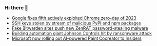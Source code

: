 ### Hi there 👋

<!--START_SECTION:feed-->
* [Google fixes fifth actively exploited Chrome zero-day of 2023](https://www.bleepingcomputer.com/news/security/google-fixes-fifth-actively-exploited-chrome-zero-day-of-2023/)
* [SSH keys stolen by stream of malicious PyPI and npm packages](https://www.bleepingcomputer.com/news/security/ssh-keys-stolen-by-stream-of-malicious-pypi-and-npm-packages/)
* [Fake Bitwarden sites push new ZenRAT password-stealing malware](https://www.bleepingcomputer.com/news/security/fake-bitwarden-sites-push-new-zenrat-password-stealing-malware/)
* [Building automation giant Johnson Controls hit by ransomware attack](https://www.bleepingcomputer.com/news/security/building-automation-giant-johnson-controls-hit-by-ransomware-attack/)
* [Microsoft now rolling out AI-powered Paint Cocreator to Insiders](https://www.bleepingcomputer.com/news/microsoft/microsoft-now-rolling-out-ai-powered-paint-cocreator-to-insiders/)
<!--END_SECTION:feed-->

<!--
**frankenk/frankenk** is a ✨ _special_ ✨ repository because its `README.md` (this file) appears on your GitHub profile.

Here are some ideas to get you started:

- 🔭 I’m currently working on ...
- 🌱 I’m currently learning ...
- 👯 I’m looking to collaborate on ...
- 🤔 I’m looking for help with ...
- 💬 Ask me about ...
- 📫 How to reach me: ...
- 😄 Pronouns: ...
- ⚡ Fun fact: ...
-->



